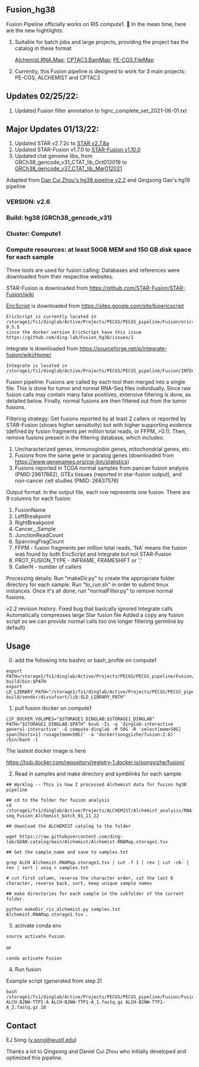 ## Fusion_hg38

Fusion Pipeline officially works on RIS compute1. :hugs: In the mean time, here are the new hightlights:

1. Suitable for batch jobs and large projects, providing the project has the catalog in these format

   [Alchemist.RNA.Map](https://github.com/ding-lab/GDAN.catalog/blob/main/Alchemist/Alchemist.RNAMap.storage1.tsv);
   [CPTAC3.BamMap](https://github.com/ding-lab/CPTAC3.catalog/blob/master/BamMap/storage1.BamMap.dat);
   [PE-CGS.FileMap](https://github.com/ding-lab/PE-CGS.catalog/blob/main/FileMap/FileMap.tsv)
   
2. Currently, this Fusion pipeline is designed to work for 3 main projects: PE-CGS, ALCHEMIST and CPTAC3

## Updates 02/25/22:
1. Updated Fusion filter annotation to hgnc_complete_set_2021-06-01.txt

## Major Updates 01/13/22:

1. Updated STAR v2.7.2c to [STAR v2.7.8a](https://github.com/alexdobin/STAR/releases/tag/2.7.8a) 
2. Updated STAR-Fusion v1.7.0 to [STAR-Fusion v1.10.0](https://github.com/STAR-Fusion/STAR-Fusion/releases/tag/v1.10.0)
3. Updated ctat genome libs, from GRCh38_gencode_v31_CTAT_lib_Oct012019 to [GRCh38_gencode_v37_CTAT_lib_Mar012021](https://data.broadinstitute.org/Trinity/CTAT_RESOURCE_LIB/__genome_libs_StarFv1.10/)

Adapted from [Dan Cui Zhou's hg38 pipeline v2.2](https://github.com/sscien/Fusion_hg38) and Qingsong Gao's hg19 pipeline

### VERSION: v2.6

### Build: hg38 (GRCh38_gencode_v31)

### Cluster: Compute1

### Compute resources: at least 50GB MEM and 150 GB disk space for each sample

Three tools are used for fusion calling:
Databases and references were downloaded from their respective websites.

STAR-Fusion is downloaded from https://github.com/STAR-Fusion/STAR-Fusion/wiki

[EricScript](https://academic.oup.com/bioinformatics/article/28/24/3232/247436) is downloaded from https://sites.google.com/site/bioericscript

```
EricScript is currently located in /storage1/fs1/dinglab/Active/Projects/PECGS/PECGS_pipeline/Fusion/ericscript-0.5.5
since the docker version EricScript have this issue https://github.com/ding-lab/Fusion_hg38/issues/1
```

Integrate is downloaded from https://sourceforge.net/p/integrate-fusion/wiki/Home/

```
Integrate is located in /storage1/fs1/dinglab/Active/Projects/PECGS/PECGS_pipeline/Fusion/INTEGRATE_0_2_6
```

Fusion pipeline:
Fusions are called by each tool then merged into a single file. This is done for tumor and normal RNA-Seq files individually.
Since raw fusion calls may contain many false positives, extensive filtering is done, as detailed below.
Finally, normal fusions are then filtered out from the tumor fusions.

Filtering strategy:
Get fusions reported by at least 2 callers or reported by STAR-Fusion (shows higher sensitivity) but with higher supporting evidence (defined by fusion fragments per million total reads, or FFPM, >0.1).
Then, remove fusions present in the filtering database, which includes:
1) Uncharacterized genes, immunoglobin genes, mitochondrial genes, etc.
2) Fusions from the same gene or paralog genes (downloaded from https://www.genenames.org/cgi-bin/statistics)
3) Fusions reported in TCGA normal samples from pancan fusion analysis (PMID:29617662), GTEx tissues (reported in star-fusion output), and non-cancer cell studies (PMID: 26837576)

Output format:
In the output file, each row represents one fusion.
There are 9 columns for each fusion:
1) FusionName
2) LeftBreakpoint
3) RightBreakpoint
4) Cancer__Sample
5) JunctionReadCount
6) SpanningFragCount
7) FFPM 		- fusion fragments per million total reads, 'NA' means the fusion was found by both EricScript and Integrate but not STAR-Fusion
8) PROT_FUSION_TYPE 	- INFRAME, FRAMESHIFT or '.'
9) CallerN 		- number of callers

Processing details:
Run "makeDir.py" to create the appropriate folder directory for each sample.
Run "to_run.sh" in order to submit tmux instances.
Once it's all done, run "normalFilter.py" to remove normal fusions.

v2.2 revision history:
Fixed bug that basically ignored Integrate calls
Automatically compresses large Star fusion file
Added a copy any fusion script so we can provide normal calls too (no longer filtering germline by default)

## Usage

0. add the following into bashrc or bash_profile on compute1
```
export PATH=/storage1/fs1/dinglab/Active/Projects/PECGS/PECGS_pipeline/Fusion/INTEGRATE_0_2_6/INTEGRATE-build/bin:$PATH
export LD_LIBRARY_PATH="/storage1/fs1/dinglab/Active/Projects/PECGS/PECGS_pipeline/Fusion/INTEGRATE_0_2_6/INTEGRATE-build/vendor/divsufsort/lib:$LD_LIBRARY_PATH"
```


1. pull fusion docker on compute1
```
LSF_DOCKER_VOLUMES="$STORAGE1_DINGLAB:$STORAGE1_DINGLAB" PATH="$STORAGE1_DINGLAB:$PATH" bsub -Is -q 'dinglab-interactive general-interactive' -G compute-dinglab -M 50G -R 'select[mem>50G] span[hosts=1] rusage[mem=50G]' -a 'docker(songyizhe/fusion:2.6)' /bin/bash -l
```
The lastest docker image is here 

https://hub.docker.com/repository/registry-1.docker.io/songyizhe/fusion/

2. Read in samples and make directory and symblinks for each sample

```
## Worklog -- This is how I processed Alchemist data for fusion hg38 pipeline

## cd to the folder for fusion analysis
cd /storage1/fs1/dinglab/Active/Projects/ALCHEMIST/Alchemist_analysis/RNA-seq_Fusion_Alchemist_batch_01_11_22

## download the ALCHEMIST catalog to the folder

wget https://raw.githubusercontent.com/ding-lab/GDAN.catalog/main/Alchemist/Alchemist.RNAMap.storage1.tsv

## Get the sample_name and save to samples.txt

grep ALCH Alchemist.RNAMap.storage1.tsv | cut -f 1 | rev | cut -c6- | rev | sort | uniq > samples.txt

# cut first column, reverse the character order, cut the last 6 character, reverse back, sort, keep unique sample names

## make directories for each sample in the subfolder of the current folder.

python makeDir_ris_alchemist.py samples.txt Alchemist.RNAMap.storage1.tsv .

```


3. activate conda env
```
source activate Fusion
```
or 

```
conda activate Fusion
```
4. Run fusion

Example script (generated from step 2)
```
bash /storage1/fs1/dinglab/Active/Projects/PECGS/PECGS_pipeline/Fusion/Fusion_hg38_scripts/fusion_pipeline_ris_v1.sh ALCH-B2NW-TTP1-A ALCH-B2NW-TTP1-A_1.fastq.gz ALCH-B2NW-TTP1-A_2.fastq.gz 10
```

## Contact

EJ Song (y.song@wustl.edu)

Thanks a lot to Qingsong and Daniel Cui Zhou who initially developed and optimized this pipeline.

